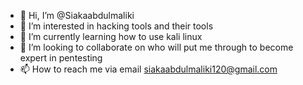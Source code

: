 - 👋 Hi, I’m @Siakaabdulmaliki
- 👀 I’m interested in hacking tools and their tools
- 🌱 I’m currently learning how to use kali linux
- 💞️ I’m looking to collaborate on who will put me through to become expert in pentesting 
- 📫 How to reach me via email siakaabdulmaliki120@gmail.com

<!---
Siakaabdulmaliki/Siakaabdulmaliki is a ✨ special ✨ repository because its `README.md` (this file) appears on your GitHub profile.
You can click the Preview link to take a look at your changes.
--->
